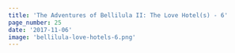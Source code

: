```yaml
---
title: 'The Adventures of Bellilula II: The Love Hotel(s) - 6'
page_number: 25
date: '2017-11-06'
image: 'bellilula-love-hotels-6.png'
---
```


